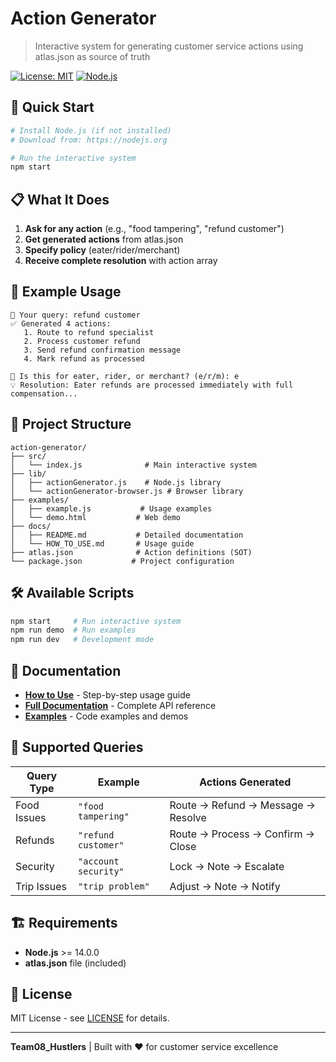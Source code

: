 # Action Generator

> Interactive system for generating customer service actions using atlas.json as source of truth

[![License: MIT](https://img.shields.io/badge/License-MIT-yellow.svg)](https://opensource.org/licenses/MIT)
[![Node.js](https://img.shields.io/badge/Node.js->=14.0.0-green.svg)](https://nodejs.org/)

## 🚀 Quick Start

```bash
# Install Node.js (if not installed)
# Download from: https://nodejs.org

# Run the interactive system
npm start
```

## 📋 What It Does

1. **Ask for any action** (e.g., "food tampering", "refund customer")
2. **Get generated actions** from atlas.json
3. **Specify policy** (eater/rider/merchant)
4. **Receive complete resolution** with action array

## 🎯 Example Usage

```
👤 Your query: refund customer
✅ Generated 4 actions:
   1. Route to refund specialist
   2. Process customer refund
   3. Send refund confirmation message
   4. Mark refund as processed

🎯 Is this for eater, rider, or merchant? (e/r/m): e
💡 Resolution: Eater refunds are processed immediately with full compensation...
```

## 📁 Project Structure

```
action-generator/
├── src/
│   └── index.js              # Main interactive system
├── lib/
│   ├── actionGenerator.js    # Node.js library
│   └── actionGenerator-browser.js # Browser library
├── examples/
│   ├── example.js           # Usage examples
│   └── demo.html           # Web demo
├── docs/
│   ├── README.md           # Detailed documentation
│   └── HOW_TO_USE.md       # Usage guide
├── atlas.json              # Action definitions (SOT)
└── package.json           # Project configuration
```

## 🛠️ Available Scripts

```bash
npm start     # Run interactive system
npm run demo  # Run examples
npm run dev   # Development mode
```

## 📖 Documentation

- **[How to Use](docs/HOW_TO_USE.md)** - Step-by-step usage guide
- **[Full Documentation](docs/README.md)** - Complete API reference
- **[Examples](examples/)** - Code examples and demos

## 🎪 Supported Queries

| Query Type | Example | Actions Generated |
|------------|---------|-------------------|
| Food Issues | `"food tampering"` | Route → Refund → Message → Resolve |
| Refunds | `"refund customer"` | Route → Process → Confirm → Close |
| Security | `"account security"` | Lock → Note → Escalate |
| Trip Issues | `"trip problem"` | Adjust → Note → Notify |

## 🏗️ Requirements

- **Node.js** >= 14.0.0
- **atlas.json** file (included)

## 📄 License

MIT License - see [LICENSE](LICENSE) for details.

---

**Team08_Hustlers** | Built with ❤️ for customer service excellence 